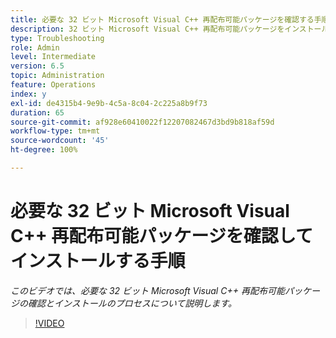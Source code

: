 ```yaml
---
title: 必要な 32 ビット Microsoft Visual C++ 再配布可能パッケージを確認する手順
description: 32 ビット Microsoft Visual C++ 再配布可能パッケージをインストールします。
type: Troubleshooting
role: Admin
level: Intermediate
version: 6.5
topic: Administration
feature: Operations
index: y
exl-id: de4315b4-9e9b-4c5a-8c04-2c225a8b9f73
duration: 65
source-git-commit: af928e60410022f12207082467d3bd9b818af59d
workflow-type: tm+mt
source-wordcount: '45'
ht-degree: 100%

---
```


# 必要な 32 ビット Microsoft Visual C++ 再配布可能パッケージを確認してインストールする手順

*このビデオでは、必要な 32 ビット Microsoft Visual C++ 再配布可能パッケージの確認とインストールのプロセスについて説明します。*

>[!VIDEO](https://video.tv.adobe.com/v/335520?quality=12&learn=on)
